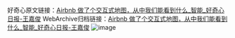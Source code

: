 好奇心原文链接：[Airbnb 做了个交互式地图，从中我们能看到什么_智能_好奇心日报-王嘉俊](https://www.qdaily.com/articles/5194.html)
WebArchive归档链接：[Airbnb 做了个交互式地图，从中我们能看到什么_智能_好奇心日报-王嘉俊](http://web.archive.org/web/20190623164206/https://www.qdaily.com/articles/5194.html)
![image](http://ww3.sinaimg.cn/large/007d5XDply1g3wghzmenpj30u036t4qp)
